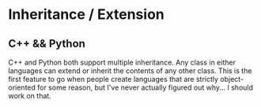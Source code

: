 # Inheritance / Extension

## C++ && Python
C++ and Python both support multiple inheritance. Any class in either languages can extend or inherit the contents of any other class. This is the first feature to go when people create languages that are strictly object-oriented for some reason, but I've never actually figured out why... I should work on that.
